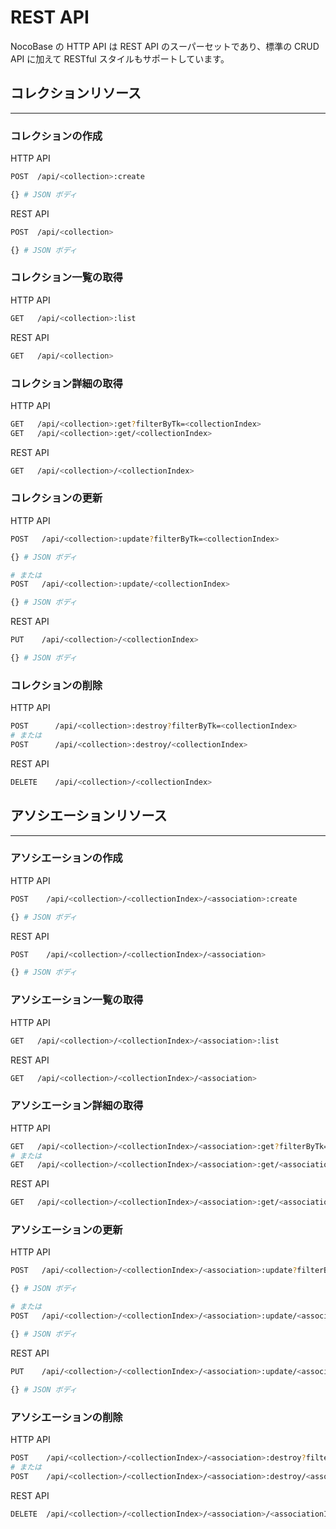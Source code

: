 # REST API

NocoBase の HTTP API は REST API のスーパーセットであり、標準の CRUD API に加えて RESTful スタイルもサポートしています。

## コレクションリソース

---

### コレクションの作成

HTTP API

```bash
POST  /api/<collection>:create

{} # JSON ボディ
```

REST API

```bash
POST  /api/<collection>

{} # JSON ボディ
```

### コレクション一覧の取得

HTTP API

```bash
GET   /api/<collection>:list
```

REST API

```bash
GET   /api/<collection>
```

### コレクション詳細の取得

HTTP API

```bash
GET   /api/<collection>:get?filterByTk=<collectionIndex>
GET   /api/<collection>:get/<collectionIndex>
```

REST API

```bash
GET   /api/<collection>/<collectionIndex>
```

### コレクションの更新

HTTP API

```bash
POST   /api/<collection>:update?filterByTk=<collectionIndex>

{} # JSON ボディ

# または
POST   /api/<collection>:update/<collectionIndex>

{} # JSON ボディ
```

REST API

```bash
PUT    /api/<collection>/<collectionIndex>

{} # JSON ボディ
```

### コレクションの削除

HTTP API

```bash
POST      /api/<collection>:destroy?filterByTk=<collectionIndex>
# または
POST      /api/<collection>:destroy/<collectionIndex>
```

REST API

```bash
DELETE    /api/<collection>/<collectionIndex>
```

## アソシエーションリソース

---

### アソシエーションの作成

HTTP API

```bash
POST    /api/<collection>/<collectionIndex>/<association>:create

{} # JSON ボディ
```

REST API

```bash
POST    /api/<collection>/<collectionIndex>/<association>

{} # JSON ボディ
```

### アソシエーション一覧の取得

HTTP API

```bash
GET   /api/<collection>/<collectionIndex>/<association>:list
```

REST API

```bash
GET   /api/<collection>/<collectionIndex>/<association>
```

### アソシエーション詳細の取得

HTTP API

```bash
GET   /api/<collection>/<collectionIndex>/<association>:get?filterByTk=<associationIndex>
# または
GET   /api/<collection>/<collectionIndex>/<association>:get/<associationIndex>
```

REST API

```bash
GET   /api/<collection>/<collectionIndex>/<association>:get/<associationIndex>
```

### アソシエーションの更新

HTTP API

```bash
POST   /api/<collection>/<collectionIndex>/<association>:update?filterByTk=<associationIndex>

{} # JSON ボディ

# または
POST   /api/<collection>/<collectionIndex>/<association>:update/<associationIndex>

{} # JSON ボディ
```

REST API

```bash
PUT    /api/<collection>/<collectionIndex>/<association>:update/<associationIndex>

{} # JSON ボディ
```

### アソシエーションの削除

HTTP API

```bash
POST    /api/<collection>/<collectionIndex>/<association>:destroy?filterByTk=<associationIndex>
# または
POST    /api/<collection>/<collectionIndex>/<association>:destroy/<associationIndex>
```

REST API

```bash
DELETE  /api/<collection>/<collectionIndex>/<association>/<associationIndex>
```


